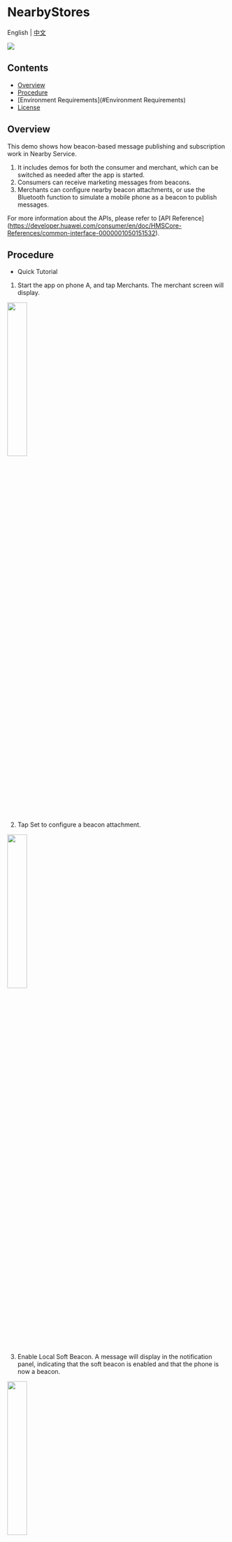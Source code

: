 # NearbyStores
English | [中文](https://github.com/HMS-Core/hms-nearby-demo/blob/master/NearbyStores/README_ZH.md)

[![](https://camo.githubusercontent.com/ce1c195eb2524e4e67a2e74bf6e9619555aa0913/68747470733a2f2f696d672e736869656c64732e696f2f62616467652f446f63732d686d736775696465732d627269676874677265656e)](https://developer.huawei.com/consumer/en/doc/development/HMSCore-Guides/introduction-0000001050040566)

## Contents
 * [Overview](#Overview)
 * [Procedure](#Procedure)
 * [Environment Requirements](#Environment Requirements)
 * [License](#License)


## Overview
This demo shows how beacon-based message publishing and subscription work in Nearby Service.
1. It includes demos for both the consumer and merchant, which can be switched as needed after the app is started.
2. Consumers can receive marketing messages from beacons.
3. Merchants can configure nearby beacon attachments, or use the Bluetooth function to simulate a mobile phone as a beacon to publish messages.

For more information about the APIs, please refer to [API Reference] (https://developer.huawei.com/consumer/en/doc/HMSCore-References/common-interface-0000001050151532).

## Procedure
* Quick Tutorial
1. Start the app on phone A, and tap Merchants. The merchant screen will display.
<img src="https://github.com/HMS-Core/hms-nearby-demo/blob/master/NearbyStores/Result_1.jpg" width = 30% height = 30% /> 

2. Tap Set to configure a beacon attachment.
<img src="https://github.com/HMS-Core/hms-nearby-demo/blob/master/NearbyStores/Result_3.jpg" width = 30% height = 30% />

3. Enable Local Soft Beacon. A message will display in the notification panel, indicating that the soft beacon is enabled and that the phone is now a beacon.
<img src="https://github.com/HMS-Core/hms-nearby-demo/blob/master/NearbyStores/Result_2.jpg" width = 30% height = 30% /> 

4. Tap Bluetooth beacon in Unregistered Beacon nearby to register a beacon and configure the beacon attachment.

5. Tap the registered Bluetooth beacon in Registered Beacon in Your Project. You can tap a Bluetooth beacon to view more information about it and perform operations such as beacon attachment configuration.

6. Start the app on phone B, and tap Consumer. You will be able to receive messages published by phone A.
<img src="https://github.com/HMS-Core/hms-nearby-demo/blob/master/NearbyStores/Result_4.jpg" width = 30% height = 30% /> 

>Note: In this demo, the corresponding account authentication file has been set in the code to facilitate user operations. To update your account authentication file, perform the following steps:
>1. Register as a developer. Register a [HUAWEI ID] (https://developer.huawei.com/consumer/en/).
>2. Create an app. Create an app and enable Nearby Service by referring to [Preparations] (https://developer.huawei.com/consumer/en/doc/development/HMSCore-Guides/config-agc-0000001050040578).
>3. Create a service account key and download the JSON file. Sign in to HUAWEI Developers, go to Console > HMS API Services > Credentials, select your project, move the pointer to Create credentials, and click Service account key. Enter the information about the service account key, and click Create and download JSON to download the JSON file.
>4. Replace the JSON file in the code. The path is NearbyStores\app\src\main\assets.
>5. Use the signing certificate to compile the executable APK. For details , please refer to [Generating a Signing Certificate]( https://developer.huawei.com/consumer/en/codelab/HMSPreparation/index.html#2).

## Environment Requirements
Android Studio 3.0 or later is recommended.

## License
The sample code is licensed under the [Apache License 2.0](http://www.apache.org/licenses/LICENSE-2.0).
